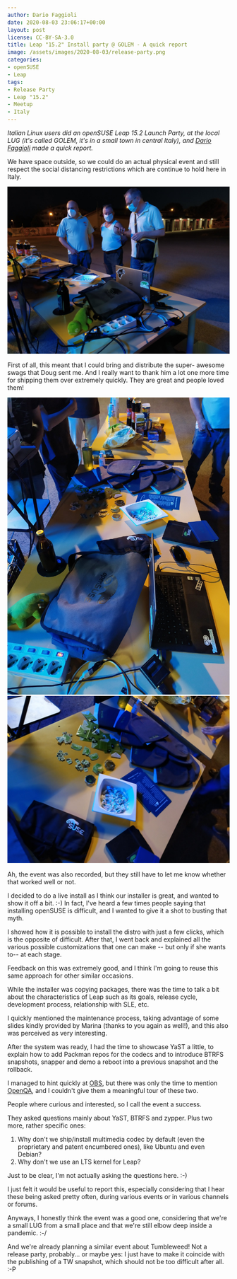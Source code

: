 ```yaml
---
author: Dario Faggioli
date: 2020-08-03 23:06:17+00:00
layout: post
license: CC-BY-SA-3.0
title: Leap "15.2" Install party @ GOLEM - A quick report
image: /assets/images/2020-08-03/release-party.png
categories:
- openSUSE
- Leap
tags:
- Release Party
- Leap "15.2"
- Meetup
- Italy
---
```

*Italian Linux users did an openSUSE Leap 15.2 Launch Party, at the 
local LUG (it's called GOLEM, it's in a small town in central Italy), 
and [Dario Faggioli](https://twitter.com/DarioFaggioli/) made a quick report.*

We have space outside, so we could do an actual physical event and
still respect the social distancing restrictions which are continue to
hold here in Italy.

![Leap Release Party outdoors at GOLEM](/assets/images/2020-08-03/leap-release-party-golem2.jpg "Leap Release Party outdoors at GOLEM")

First of all, this meant that I could bring and distribute the super-
awesome swags that Doug sent me. And I really want to thank him a lot
one more time for shipping them over extremely quickly. They are great
and people loved them!

![Leap Release Party outdoors at GOLEM](/assets/images/2020-08-03/leap-release-party-golem3.jpg "Leap Release Party outdoors at GOLEM")
![Leap Release Party outdoors at GOLEM](/assets/images/2020-08-03/leap-release-party-golem4.jpg "Leap Release Party outdoors at GOLEM")

Ah, the event was also recorded, but they still have to let me know
whether that worked well or not.

I decided to do a live install as I think our installer is great, and
wanted to show it off a bit. :-) In fact, I've heard a few times people
saying that installing openSUSE is difficult, and I wanted to give it a
shot to busting that myth.

I showed how it is possible to install the distro with just a few
clicks, which is the opposite of difficult. After that, I went back and
explained all the various possible customizations that one can make --
but only if she wants to-- at each stage.

Feedback on this was extremely good, and I think I'm going to reuse
this same approach for other similar occasions.

While the installer was copying packages, there was the time to talk a
bit about the characteristics of Leap such as its goals, release cycle,
development process, relationship with SLE, etc.

I quickly mentioned the maintenance process, taking advantage of some
slides kindly provided by Marina (thanks to you again as well!), and
this also was perceived as very interesting.

After the system was ready, I had the time to showcase YaST a little,
to explain how to add Packman repos for the codecs and to introduce
BTRFS snapshots, snapper and demo a reboot into a previous snapshot and
the rollback.

I managed to hint quickly at [OBS](https://openbuildservice.org), but there was only the time to
mention [OpenQA](https://open.qa), and I couldn't give them a meaningful tour of these
two.

People where curious and interested, so I call the event a success.

They asked questions mainly about YaST, BTRFS and zypper. Plus two
more, rather specific ones:
 1) Why don't we ship/install multimedia codec by default (even the
    proprietary and patent encumbered ones), like Ubuntu and even
    Debian?
 2) Why don't we use an LTS kernel for Leap?

Just to be clear, I'm not actually asking the questions here. :-)

I just felt it would be useful to report this, especially considering
that I hear these being asked pretty often, during various events or in
various channels or forums.

Anyways, I honestly think the event was a good one, considering that
we're a small LUG from a small place and that we're still elbow deep
inside a pandemic. :-/

And we're already planning a similar event about Tumbleweed! Not a
release party, probably... or maybe yes: I just have to make it
coincide with the publishing of a TW snapshot, which should not be too
difficult after all. :-P
